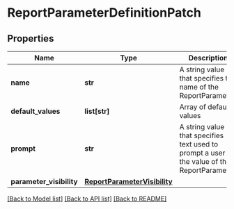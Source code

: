 # ReportParameterDefinitionPatch

## Properties
Name | Type | Description | Notes
------------ | ------------- | ------------- | -------------
**name** | **str** | A string value that specifies the name of the ReportParameter. | [optional] 
**default_values** | **list[str]** | Array of default values | [optional] 
**prompt** | **str** | A string value that specifies text used to prompt a user for the value of the ReportParameter. | [optional] 
**parameter_visibility** | [**ReportParameterVisibility**](ReportParameterVisibility.md) |  | [optional] 

[[Back to Model list]](../README.md#documentation-for-models) [[Back to API list]](../README.md#documentation-for-api-endpoints) [[Back to README]](../README.md)


